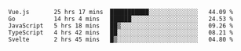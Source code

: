 <!--START_SECTION:waka-->
```text
Vue.js       25 hrs 17 mins  ███████████░░░░░░░░░░░░░░   44.09 % 
Go           14 hrs 4 mins   ██████░░░░░░░░░░░░░░░░░░░   24.53 % 
JavaScript   5 hrs 18 mins   ██▒░░░░░░░░░░░░░░░░░░░░░░   09.26 % 
TypeScript   4 hrs 42 mins   ██░░░░░░░░░░░░░░░░░░░░░░░   08.21 % 
Svelte       2 hrs 45 mins   █▒░░░░░░░░░░░░░░░░░░░░░░░   04.80 % 
```
<!--END_SECTION:waka-->
